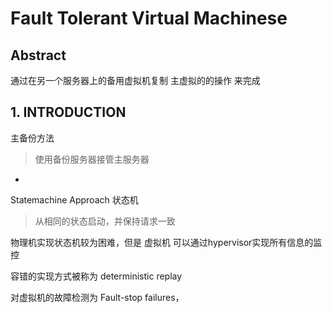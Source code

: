 # Fault Tolerant Virtual Machinese



## Abstract

通过在另一个服务器上的备用虚拟机复制 主虚拟的的操作 来完成

## 1. INTRODUCTION

主备份方法

>  使用备份服务器接管主服务器

+

Statemachine Approach 状态机

> 从相同的状态启动，并保持请求一致



物理机实现状态机较为困难，但是 虚拟机 可以通过hypervisor实现所有信息的监控



容错的实现方式被称为 deterministic replay



对虚拟机的故障检测为 Fault-stop failures，

